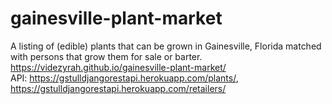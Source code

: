 # gainesville-plant-market
A listing of (edible) plants that can be grown in Gainesville, Florida matched with persons that grow them for sale or barter.
https://videzyrah.github.io/gainesville-plant-market/<br>
API: https://gstulldjangorestapi.herokuapp.com/plants/, https://gstulldjangorestapi.herokuapp.com/retailers/
